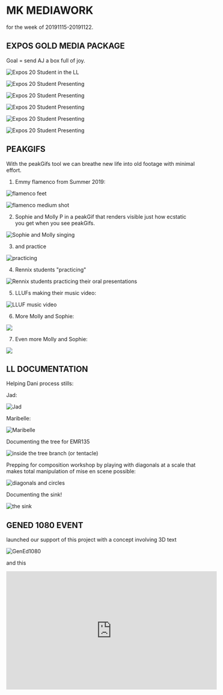 # MK MEDIAWORK

for the week of 20191115-20191122.

## EXPOS GOLD MEDIA PACKAGE

Goal = send AJ a box full of joy.

![Expos 20 Student in the LL](https://ll-show.s3.amazonaws.com/public/mk/mediawork/2019/11/20191114_001_EXPOS20Gold_ClassVisit_C300c_003_360.gif)

![Expos 20 Student Presenting](https://ll-show.s3.amazonaws.com/public/mk/mediawork/2019/11/003_360.gif)

![Expos 20 Student Presenting](https://ll-show.s3.amazonaws.com/public/mk/mediawork/2019/11/001_360.gif)

![Expos 20 Student Presenting](https://ll-show.s3.amazonaws.com/public/mk/mediawork/2019/11/student-1.jpg)

![Expos 20 Student Presenting](https://ll-show.s3.amazonaws.com/public/mk/mediawork/2019/11/student-3.jpg)

![Expos 20 Student Presenting](https://ll-show.s3.amazonaws.com/public/mk/mediawork/2019/11/student-2.jpg)

## PEAKGIFS

With the peakGifs tool we can breathe new life into old footage with minimal effort.

1. Emmy flamenco from Summer 2019:

![flamenco feet](https://ll-show.s3.amazonaws.com/public/mk/mediawork/2019/11/20190722_001_Emmy_FlamencoEdit_5Da_017_360.gif
)

![flamenco medium shot](https://ll-show.s3.amazonaws.com/public/mk/mediawork/2019/11/20190722_001_Emmy_FlamencoEdit_C300c_001_360.gif)


2. Sophie and Molly P in a peakGif that renders visible just how ecstatic you get when you see peakGifs.

![Sophie and Molly singing](https://ll-show.s3.amazonaws.com/public/mk/mediawork/2019/11/20180720_002_LLUF_MusicVideo_5Db_012_360.gif)

3. and practice

![practicing](https://ll-show.s3.amazonaws.com/public/mk/mediawork/2019/11/20180629_701_LLUF_MusicVideoPractice_5Da_004_360.gif)

4. Rennix students "practicing"

![Rennix students practicing their oral presentations](https://ll-show.s3.amazonaws.com/public/mk/mediawork/2019/11/20191106_001_Expos20Rennix_ElevatorPitch_C300a_002_360.gif)

5. LLUFs making their music video:

![LLUF music video](https://ll-show.s3.amazonaws.com/public/mk/mediawork/2019/11/20180720_002_LLUF_MusicVideo_5Da_027_360.gif)

6. More Molly and Sophie:

![](https://ll-show.s3.amazonaws.com/public/mk/mediawork/2019/11/20180720_002_LLUF_MusicVideo_5Db_002_360.gif)

7. Even more Molly and Sophie:

![](https://ll-show.s3.amazonaws.com/public/mk/mediawork/2019/11/20180720_002_LLUF_MusicVideo_5Db_014_360.gif)


## LL DOCUMENTATION

Helping Dani process stills:

Jad:

![Jad](https://live.staticflickr.com/65535/49070641312_e1b918eb48_5k.jpg)

Maribelle:

![Maribelle](https://live.staticflickr.com/65535/49069913503_710371c1a5_5k.jpg)

Documenting the tree for EMR135

![inside the tree branch (or tentacle)](https://ll-show.s3.amazonaws.com/public/mk/mediawork/2019/11/inside-the-tentacle_360.gif)

Prepping for composition workshop by playing with diagonals at a scale that makes total manipulation of mise en scene possible:

![diagonals and circles](https://ll-show.s3.amazonaws.com/public/mk/mediawork/2019/11/diagonals-and-circles.jpeg)

Documenting the sink!

![the sink](https://ll-show.s3.amazonaws.com/public/mk/mediawork/2019/11/IMG_0642.jpeg)

## GENED 1080 EVENT

launched our support of this project with a concept involving 3D text

![GenEd1080](https://ll-show.s3.amazonaws.com/public/mk/mediawork/2019/11/purple-1080.jpg)

and this

<iframe width="560" height="315" src="https://www.youtube.com/embed/0J2QdDbelmY?start=5" frameborder="0" allow="accelerometer; autoplay; encrypted-media; gyroscope; picture-in-picture" allowfullscreen></iframe>
